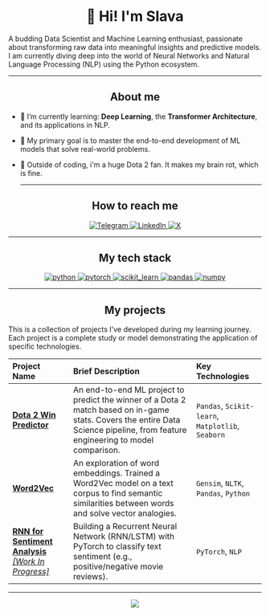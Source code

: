 <div align="center">
  <h1>👋 Hi! I'm Slava</h1>
</div>

A budding Data Scientist and Machine Learning enthusiast, passionate about transforming raw data into meaningful insights and predictive models. I am currently diving deep into the world of Neural Networks and Natural Language Processing (NLP) using the Python ecosystem.

---

<div align="center">
  <h2>About me</h2>
</div>

- 🥭 I’m currently learning: **Deep Learning**, the **Transformer Architecture**, and its applications in NLP.
- 🥭 My primary goal is to master the end-to-end development of ML models that solve real-world problems.
- 🥭 Outside of coding, i'm a huge Dota 2 fan. It makes my brain rot, which is fine.

  ---
  
<div align="center">
  <h2>How to reach me</h2>
</div>

<p align="center">
  <a href="https://t.me/dostawca_seksu" target="_blank">
    <img src="https://img.shields.io/badge/Telegram-2CA5E0?style=for-the-badge&logo=telegram&logoColor=white" alt="Telegram"/>
  </a>
  <a href="https://www.linkedin.com/in/parenyuk-vyacheslav-58140334b/" target="_blank">
    <img src="https://img.shields.io/badge/LinkedIn-0077B5?style=for-the-badge&logo=linkedin&logoColor=white" alt="LinkedIn"/>
  </a>
  <a href="https://x.com/dostawca_seksu" target="_blank">
    <img src="https://img.shields.io/badge/X (Twitter)-000000?style=for-the-badge&logo=X&logoColor=white" alt="X"/>
  </a>
</p>

---

<div align="center">
  <h2>My tech stack</h2>
</div>

<p align="center">
  <a href="https://www.python.org" target="_blank" rel="noreferrer">
    <img src="https://img.shields.io/badge/Python-3776AB?style=for-the-badge&logo=python&logoColor=white" alt="python"/>
  </a>
  <a href="https://pytorch.org/" target="_blank" rel="noreferrer">
    <img src="https://img.shields.io/badge/PyTorch-%23EE4C2C.svg?style=for-the-badge&logo=PyTorch&logoColor=white" alt="pytorch"/>
  </a>
  <a href="https://scikit-learn.org/" target="_blank" rel="noreferrer">
    <img src="https://img.shields.io/badge/scikit--learn-%23F7931E.svg?style=for-the-badge&logo=scikit-learn&logoColor=white" alt="scikit_learn"/>
  </a>
  <a href="https://pandas.pydata.org/" target="_blank" rel="noreferrer">
    <img src="https://img.shields.io/badge/pandas-%23150458.svg?style=for-the-badge&logo=pandas&logoColor=white" alt="pandas"/>
  </a>
  <a href="https://numpy.org/" target="_blank" rel="noreferrer">
    <img src="https://img.shields.io/badge/numpy-%23013243.svg?style=for-the-badge&logo=numpy&logoColor=white" alt="numpy"/>
  </a>
</p>

---

<div align="center">
  <h2>My projects</h2>
</div>

This is a collection of projects I've developed during my learning journey. Each project is a complete study or model demonstrating the application of specific technologies.

| Project Name | Brief Description | Key Technologies |
| :--- | :--- | :--- |
| <a href="https://github.com/DostawcaSeksu/pre_dota">**Dota 2 Win Predictor**</a> | An end-to-end ML project to predict the winner of a Dota 2 match based on in-game stats. Covers the entire Data Science pipeline, from feature engineering to model comparison. | `Pandas`, `Scikit-learn`, `Matplotlib`, `Seaborn` |
| <a href="https://github.com/DostawcaSeksu/word2vec">**Word2Vec**</a> | An exploration of word embeddings. Trained a Word2Vec model on a text corpus to find semantic similarities between words and solve vector analogies. | `Gensim`, `NLTK`, `Pandas`, `Python` |
| <a href="<link_to_your_future_project>">**RNN for Sentiment Analysis** *[Work In Progress]*</a> | Building a Recurrent Neural Network (RNN/LSTM) with PyTorch to classify text sentiment (e.g., positive/negative movie reviews). | `PyTorch`, `NLP` |

---

<p align="center">
<img src="https://github-readme-stats.vercel.app/api/top-langs/?username=DostawcaSeksu&layout=compact&langs_count=7&bg_color=0d1117&title_color=ffffff&text_color=c9d1d9&icon_color=ff8f32"/>
</p>
